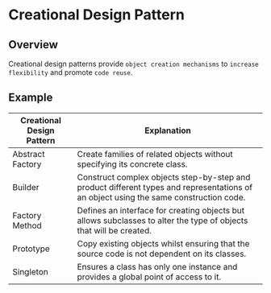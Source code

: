 # Creational Design Pattern

## Overview
Creational design patterns provide `object creation mechanisms` to `increase flexibility` and promote `code reuse`.

## Example
| Creational Design Pattern | Explanation                                                                                                                           |
|---------------------------|---------------------------------------------------------------------------------------------------------------------------------------|
| Abstract Factory          | Create families of related objects without specifying its concrete class.                                                             |
| Builder                   | Construct complex objects step-by-step and product different types and representations of an object using the same construction code. |
| Factory Method            | Defines an interface for creating objects but allows subclasses to alter the type of objects that will be created.                    |
| Prototype                 | Copy existing objects whilst ensuring that the source code is not dependent on its classes.                                           | 
| Singleton                 | Ensures a class has only one instance and provides a global point of access to it.                                                    |                                              |
